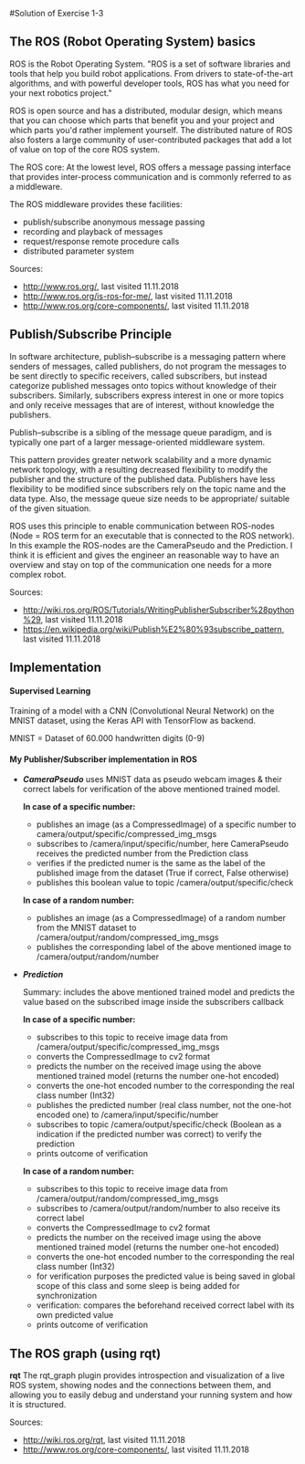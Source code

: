 #Solution of Exercise 1-3

## The ROS (Robot Operating System) basics 
ROS is the Robot Operating System. "ROS is a set of software libraries and tools that help 
you build robot applications. From drivers to state-of-the-art algorithms, and with powerful developer tools, ROS has 
what you need for your next robotics project."

ROS is open source and has a distributed, modular design, which means that you can choose which parts that benefit you and 
your project and which parts you'd rather implement yourself. The distributed nature of ROS also fosters a large 
community of user-contributed packages that add a lot of value on top of the core ROS system. 

The ROS core:
At the lowest level, ROS offers a message passing interface that provides inter-process communication and is commonly 
referred to as a middleware.

The ROS middleware provides these facilities:
   * publish/subscribe anonymous message passing
   * recording and playback of messages
   * request/response remote procedure calls
   * distributed parameter system 

Sources:
- http://www.ros.org/, last visited 11.11.2018
- http://www.ros.org/is-ros-for-me/, last visited 11.11.2018
- http://www.ros.org/core-components/, last visited 11.11.2018


## Publish/Subscribe Principle

In software architecture, publish–subscribe is a messaging pattern where senders of messages, called publishers, do not 
program the messages to be sent directly to specific receivers, called subscribers, but instead categorize published 
messages onto topics without knowledge of their subscribers. Similarly, subscribers express 
interest in one or more topics and only receive messages that are of interest, without knowledge the publishers.

Publish–subscribe is a sibling of the message queue paradigm, and is typically one part of a larger message-oriented 
middleware system.

This pattern provides greater network scalability and a more dynamic network topology, with a resulting decreased 
flexibility to modify the publisher and the structure of the published data.
Publishers have less flexibility to be modified since subscribers rely on the topic name and the data type. 
Also, the message queue size needs to be appropriate/ suitable of the given situation.

ROS uses this principle to enable communication between ROS-nodes 
(Node = ROS term for an executable that is connected to the ROS network).
In this example the ROS-nodes are the CameraPseudo and the Prediction.
I think it is efficient and gives the engineer an reasonable way to have an overview  and stay on top of the communication 
one needs for a more complex robot.

Sources: 
- http://wiki.ros.org/ROS/Tutorials/WritingPublisherSubscriber%28python%29, last visited 11.11.2018
- https://en.wikipedia.org/wiki/Publish%E2%80%93subscribe_pattern, last visited 11.11.2018


## Implementation
#### Supervised Learning
Training of a model with a CNN (Convolutional Neural Network) on the MNIST dataset, using the Keras API with TensorFlow as backend.

MNIST = Dataset of 60.000 handwritten digits (0-9)

#### My Publisher/Subscriber implementation in ROS
* **_CameraPseudo_** uses MNIST data as pseudo webcam images & their correct labels for verification of the above mentioned trained model.
     
    **In case of a specific number:**
    * publishes an image (as a CompressedImage) of a specific number to camera/output/specific/compressed_img_msgs
    * subscribes to /camera/input/specific/number, here CameraPseudo receives the predicted number from the Prediction class
    * verifies if the predicted numer is the same as the label of the published image from the dataset (True if correct, False otherwise)
    * publishes this boolean value to topic /camera/output/specific/check

    **In case of a random number:**
    * publishes an image (as a CompressedImage) of a random number from the MNIST dataset to /camera/output/random/compressed_img_msgs
    * publishes the corresponding label of the above mentioned image to /camera/output/random/number
    
* **_Prediction_** 

    Summary: includes the above mentioned trained model and predicts the value based on the subscribed image inside the 
    subscribers callback 
    
    **In case of a specific number:**
    * subscribes to this topic to receive image data from /camera/output/specific/compressed_img_msgs
    * converts the CompressedImage to cv2 format
    * predicts the number on the received image using the above mentioned trained model (returns the number one-hot encoded)
    * converts the one-hot encoded number to the corresponding the real class number (Int32)
    * publishes the predicted number (real class number, not the one-hot encoded one) to /camera/input/specific/number 
    * subscribes to topic /camera/output/specific/check (Boolean as a indication if the predicted number was correct) to verify the prediction
    * prints outcome of verification
    
    **In case of a random number:**
    * subscribes to this topic to receive image data from /camera/output/random/compressed_img_msgs
    * subscribes to /camera/output/random/number to also receive its correct label
    * converts the CompressedImage to cv2 format
    * predicts the number on the received image using the above mentioned trained model (returns the number one-hot encoded)
    * converts the one-hot encoded number to the corresponding the real class number (Int32)
    * for verification purposes the predicted value is being saved in global scope of this class and some sleep is being added for synchronization
    * verification: compares the beforehand received correct label with its own predicted value
    * prints outcome of verification

## The ROS graph (using rqt)
**rqt** The rqt_graph plugin provides introspection and visualization of a live ROS system, showing nodes and the 
connections between them, and allowing you to easily debug and understand your running system and how it is structured.



Sources: 
- http://wiki.ros.org/rqt, last visited 11.11.2018
- http://www.ros.org/core-components/, last visited 11.11.2018
